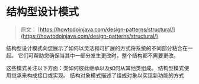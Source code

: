 # 结构型设计模式

> 原文： [https://howtodoinjava.com/design-patterns/structural/](https://howtodoinjava.com/design-patterns/structural/)

结构型设计模式向您展示了如何以灵活和可扩展的方式将系统的不同部分粘合在一起。 它们可帮助您确保当其中一部分发生更改时，整个结构都不需要更改。

这些模式关注以下方面：类如何彼此继承以及如何从其他类组成。 结构型模式使用继承来构成接口或实现。 结构对象模式描述了组成对象以实现新功能的方式